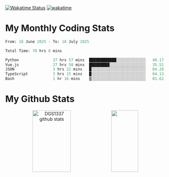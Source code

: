 [![Wakatime Status](https://github.com/noopurphalak/noopurphalak/workflows/wakatime-status-update/badge.svg)](https://github.com/noopurphalak/noopurphalak/actions/workflows/main.yml)
[![wakatime](https://wakatime.com/badge/user/80ace140-ef40-4fdd-b8ed-f3be3d2e1aea.svg)](https://wakatime.com/@80ace140-ef40-4fdd-b8ed-f3be3d2e1aea)

# My Monthly Coding Stats

<!--START_SECTION:waka-->

```python
From: 18 June 2025 - To: 18 July 2025

Total Time: 78 hrs 8 mins

Python               37 hrs 57 mins  ████████████░░░░░░░░░░░░░   48.17 %
Vue.js               27 hrs 58 mins  █████████░░░░░░░░░░░░░░░░   35.51 %
JSON                 3 hrs 22 mins   █░░░░░░░░░░░░░░░░░░░░░░░░   04.28 %
TypeScript           3 hrs 15 mins   █░░░░░░░░░░░░░░░░░░░░░░░░   04.13 %
Bash                 1 hr 16 mins    ▒░░░░░░░░░░░░░░░░░░░░░░░░   01.62 %
```

<!--END_SECTION:waka-->

# My Github Stats
<div style="text-align: center;">
  <img width="49%" height="195px" src="https://github-readme-stats-sigma-five.vercel.app/api?username=noopurphalak&show_icons=true&count_private=true&hide_border=true&title_color=00FFFF&icon_color=00FFFF&text_color=00FFFF&bg_color=0d1117" alt="DGS1337 github stats" />
  <img width="41%" height="195px" src="https://github-readme-stats-sigma-five.vercel.app/api/top-langs/?username=noopurphalak&layout=compact&hide_border=true&title_color=00FFFF&text_color=00FFFF&bg_color=0d1117" />
</div>

